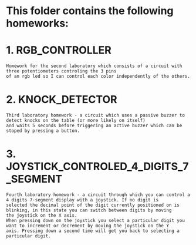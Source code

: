 # This folder contains the following homeworks:
  # 1. RGB_CONTROLLER 
    Homework for the second laboratory which consists of a circuit with three potentiometers controling the 3 pins 
    of an rgb led so I can control each color independently of the others.
  # 2. KNOCK_DETECTOR
    Third laboratory homework - a circuit which uses a passive buzzer to detect knocks on the table (or more likely on itself) 
    and waits 5 seconds before triggering an active buzzer which can be stoped by pressing a button.
  # 3. JOYSTICK_CONTROLED_4_DIGITS_7_SEGMENT
    Fourth laboratory homework - a circuit through which you can control a 4 digits 7-segment display with a joystick. If no digit is           selected the decimal point of the digit currently positioned on is blinking, in this state you can switch between digits by moving 
    the joystick on the X axis. 
    When pressing down on the joystick you select a particular digit you want to increment or decrement by moving the joystick on the Y 
    axis. Pressing down a second time will get you back to selecting a particular digit.

